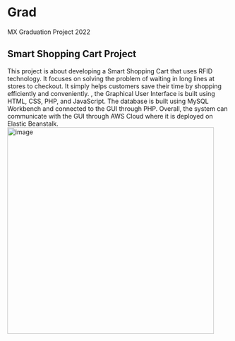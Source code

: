 # Grad
MX Graduation Project 2022 

## Smart Shopping Cart Project 
This project is about developing a Smart Shopping Cart that uses RFID technology. It focuses on solving the problem of waiting in long lines at stores to checkout. It simply helps customers save their time by shopping efficiently and conveniently.
, the Graphical User Interface is built using HTML, CSS, PHP, and JavaScript. The database is built using MySQL Workbench and connected to the GUI through PHP. Overall, the system can communicate with the GUI through AWS Cloud where it is deployed on Elastic Beanstalk. 
<img width="468" alt="image" src="https://github.com/modiox/Grad/assets/36824388/914bef73-1910-4527-ac38-93d235b87738">



